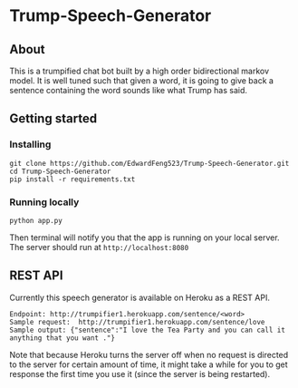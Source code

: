 # Trump-Speech-Generator

## About

This is a trumpified chat bot built by a high order bidirectional markov model. It is well tuned such that given a word, it is going to give back a sentence containing the word sounds like what Trump has said.

## Getting started

### Installing

```
git clone https://github.com/EdwardFeng523/Trump-Speech-Generator.git
cd Trump-Speech-Generator
pip install -r requirements.txt
```

### Running locally

```
python app.py
```
Then terminal will notify you that the app is running on your local server. The server should run at `http://localhost:8080`

## REST API

Currently this speech generator is available on Heroku as a REST API.

```
Endpoint: http://trumpifier1.herokuapp.com/sentence/<word>
Sample request:  http://trumpifier1.herokuapp.com/sentence/love
Sample output: {"sentence":"I love the Tea Party and you can call it anything that you want ."}
```
Note that because Heroku turns the server off when no request is directed to the server for certain amount of time, it might take a while for you to get response the first time you use it (since the server is being restarted).
